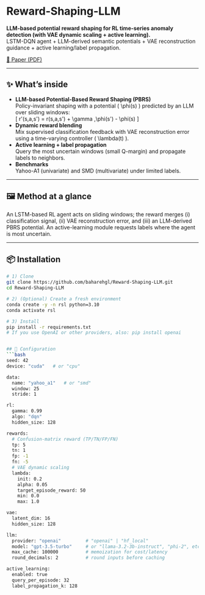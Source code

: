 # Reward-Shaping-LLM
**LLM-based potential reward shaping for RL time-series anomaly detection (with VAE dynamic scaling + active learning).**  
LSTM-DQN agent + LLM-derived semantic potentials + VAE reconstruction guidance + active learning/label propagation.

[📄 Paper (PDF)](./paper/IEEE_Conference__LLM_Based_Potential_Reward.pdf) 

---

## ✨ What’s inside
- **LLM-based Potential-Based Reward Shaping (PBRS)**  
  Policy-invariant shaping with a potential \( \phi(s) \) predicted by an LLM over sliding windows:  
  \[
  r'(s,a,s') = r(s,a,s') + \gamma \,\phi(s') - \phi(s)
  \]
- **Dynamic reward blending**  
  Mix supervised classification feedback with VAE reconstruction error using a time-varying controller \( \lambda(t) \).
- **Active learning + label propagation**  
  Query the most uncertain windows (small Q-margin) and propagate labels to neighbors.
- **Benchmarks**  
  Yahoo-A1 (univariate) and SMD (multivariate) under limited labels.

---

## 🖼️ Method at a glance
An LSTM-based RL agent acts on sliding windows; the reward merges (i) classification signal, (ii) VAE reconstruction error, and (iii) an LLM-derived PBRS potential. An active-learning module requests labels where the agent is most uncertain.

---

## 📦 Installation
```bash
# 1) Clone
git clone https://github.com/baharehgl/Reward-Shaping-LLM.git
cd Reward-Shaping-LLM

# 2) (Optional) Create a fresh environment
conda create -y -n rsl python=3.10
conda activate rsl

# 3) Install
pip install -r requirements.txt
# If you use OpenAI or other providers, also: pip install openai


## 🔧 Configuration
```bash
seed: 42
device: "cuda"   # or "cpu"

data:
  name: "yahoo_a1"   # or "smd"
  window: 25
  stride: 1

rl:
  gamma: 0.99
  algo: "dqn"
  hidden_size: 128

rewards:
  # Confusion-matrix reward (TP/TN/FP/FN)
  tp: 5
  tn: 1
  fp: -1
  fn: -5
  # VAE dynamic scaling
  lambda:
    init: 0.2
    alpha: 0.05
    target_episode_reward: 50
    min: 0.0
    max: 1.0

vae:
  latent_dim: 16
  hidden_size: 128

llm:
  provider: "openai"         # "openai" | "hf_local"
  model: "gpt-3.5-turbo"     # or "llama-3.2-3b-instruct", "phi-2", etc.
  max_cache: 100000          # memoization for cost/latency
  round_decimals: 2          # round inputs before caching

active_learning:
  enabled: true
  query_per_episode: 32
  label_propagation_k: 128


```



